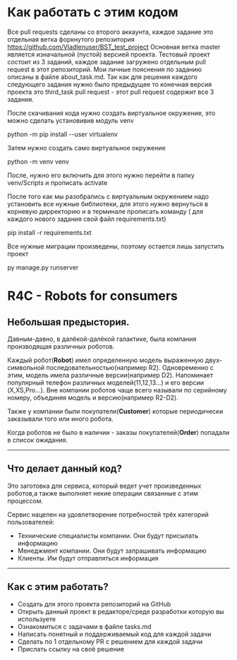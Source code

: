 # Как работать с этим кодом
Все pull requests сделаны со второго аккаунта, каждое задание это отдельная ветка форкнутого репозитория https://github.com/Vladlenuser/BST_test_project
Основная ветка master является изначальной (пустой) версией проекта.
Тестовый проект состоит из 3 заданий, каждое задание загружено отдельным pull request в этот репозиторий.
Мои личные пояснения по заданию описаны в файле about_task.md.
Так как для решения каждого следующего задания нужно было предыдущее то конечная версия проекта это third_task pull request - этот pull request содержит все 3 задания.

После скачивания кода нужно создать виртуальное окружение, это можно сделать установивив модуль venv

 python -m pip install --user virtualenv
 
Затем нужно создать само виртуальное окружение

 python -m venv venv
 
После, нужно его включить для этого нужно перейти в папку venv/Scripts и прописать activate

После того как мы разобрались с виртуальным окружением надо установить все нужные библиотеки, для этого нужно вернуться в корневую дирректорию
и в терминале прописать команду ( для каждого нового задания свой файл requirements.txt) 

 pip install -r requirements.txt

Все нужные миграции произведены, поэтому остается лишь запустить проект

 py manage.py runserver


# R4C - Robots for consumers

## Небольшая предыстория.
Давным-давно, в далёкой-далёкой галактике, была компания производящая различных 
роботов. 

Каждый робот(**Robot**) имел определенную модель выраженную двух-символьной 
последовательностью(например R2). Одновременно с этим, модель имела различные 
версии(например D2). Напоминает популярный телефон различных моделей(11,12,13...) и его версии
(X,XS,Pro...). Вне компании роботов чаще всего называли по серийному номеру, объединяя модель и версию(например R2-D2).

Также у компании были покупатели(**Customer**) которые периодически заказывали того или иного робота. 

Когда роботов не было в наличии - заказы покупателей(**Order**) попадали в список ожидания.

---
## Что делает данный код?
Это заготовка для сервиса, который ведет учет произведенных роботов,а также 
выполняет некие операции связанные с этим процессом.

Сервис нацелен на удовлетворение потребностей трёх категорий пользователей:
- Технические специалисты компании. Они будут присылать информацию
- Менеджмент компании. Они будут запрашивать информацию
- Клиенты. Им будут отправляться информация
___

## Как с этим работать?
- Создать для этого проекта репозиторий на GitHub
- Открыть данный проект в редакторе/среде разработки которую вы используете
- Ознакомиться с задачами в файле tasks.md
- Написать понятный и поддерживаемый код для каждой задачи 
- Сделать по 1 отдельному PR с решением для каждой задачи
- Прислать ссылку на своё решение

